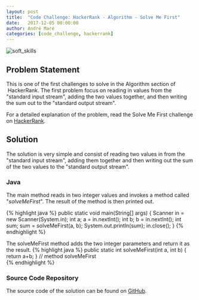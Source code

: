 ```yaml
---
layout: post
title:  "Code Challenge: HackerRank - Algorithm - Solve Me First"
date:   2017-12-05 00:00:00
author: André Maré
categories: [code_challenge, hackerrank]
---
```


![soft_skills]({{site.url}}/images/blog_header/78600152_m.jpg)

## Problem Statement
This is one of the first challenges to solve in the Algorithm section of  HackerRank. The first problem focus on reading in values from the "standard input stream", adding the two values together, and then writing the sum out to the "standard output stream".

For a detailed explanation of the problem, read the Solve Me First challenge on <a href="https://www.hackerrank.com/challenges/solve-me-first">HackerRank</a>.

<!--more-->

## Solution
The solution is very simple and consist of reading two values in from the "standard input stream", adding them together and then writing out the sum of the two values to the "standard output stream".

### Java
The main method reads in two integer values and invokes a method called "<em>solveMeFirst</em>". The result of the method is then printed out.
 
{% highlight java %}
	public static void main(String[] args) {
    	Scanner in = new Scanner(System.in);
        int a;
        a = in.nextInt();
        int b;
        b = in.nextInt();
        int sum;
        sum = solveMeFirst(a, b);
        System.out.println(sum);
        in.close();
 	}
{% endhighlight %}


The solveMeFirst method adds the two integer parameters and return it as the result.
{% highlight java %}
    public static int solveMeFirst(int a, int b) {
        return a+b;
    } // method solveMeFirst   
{% endhighlight %}

### Source Code Repository
The source code of the solution can be found on <a href="https://github.com/Code2Bits/HackerRank-Java/tree/master/src/main/java/com/code2bits/hackerrank/algorithms/warmup/solve_me_first">GitHub</a>.



